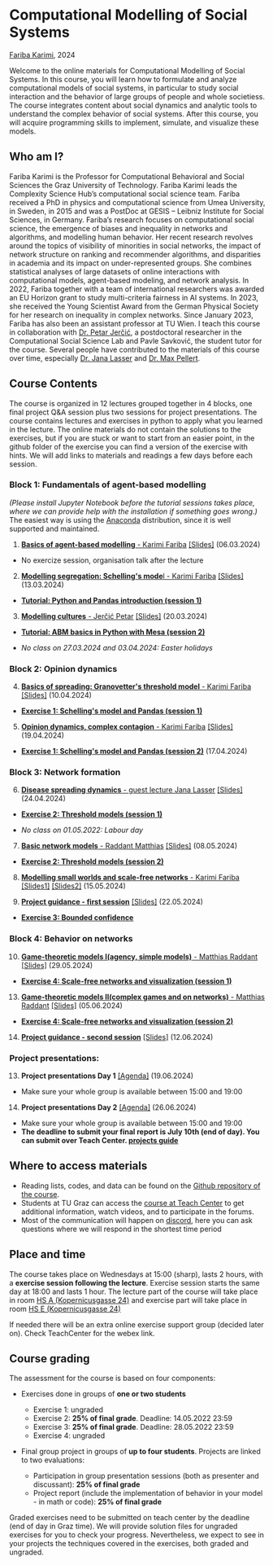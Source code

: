 # Computational Modelling of Social Systems
[Fariba Karimi](https://networkinequality.com/), 2024

Welcome to the online materials for Computational Modelling of Social Systems. In this course, you will learn how to formulate and analyze computational models of social systems, in particular to study social interaction and the behavior of large groups of people and whole societiess. The course integrates content about social dynamics and analytic tools to understand the complex behavior of social systems. After this course, you will acquire programming skills to implement, simulate, and visualize these models.

## Who am I?

Fariba Karimi is the Professor for Computational Behavioral and Social Sciences the Graz University of Technology. Fariba Karimi leads the Complexity Science Hub’s computational social science team. Fariba received a PhD in physics and computational science from Umea University, in Sweden, in 2015 and was a PostDoc at GESIS – Leibniz Institute for Social Sciences, in Germany. Fariba’s research focuses on computational social science, the emergence of biases and inequality in networks and algorithms, and modelling human behavior. Her recent research revolves around the topics of visibility of minorities in social networks, the impact of network structure on ranking and recommender algorithms, and disparities in academia and its impact on under-represented groups. She combines statistical analyses of large datasets of online interactions with computational models, agent-based modeling, and network analysis. In 2022, Fariba together with a team of international researchers was awarded an EU Horizon grant to study multi-criteria fairness in AI systems. In 2023, she received the Young Scientist Award from the German Physical Society for her research on inequality in complex networks. Since January 2023, Fariba has also been an assistant professor at TU Wien. I teach this course in collaboration with [Dr. Petar Jerčić](http://www.petarjercic.com/), a postdoctoral researcher in the Computational Social Science Lab and Pavle Savković, the student tutor for the course. Several people have contributed to the materials of this course over time, especially [Dr. Jana Lasser](https://janalasser.at/) and [Dr. Max Pellert](https://mpellert.at/).

## Course Contents
The course is organized in 12 lectures grouped together in 4 blocks, one final project Q&A session plus two sessions for project presentations. The course contains lectures and exercises in python to apply what you learned in the lecture. The online materials do not contain the solutions to the exercises, but if you are stuck or want to start from an easier point, in the github folder of the exercise you can find a version of the exercise with hints. We will add links to materials and readings a few days before each session.

### Block 1: Fundamentals of agent-based modelling

*(Please install Jupyter Notebook before the tutorial sessions takes place, where we can provide help with the installation if something goes wrong.)* The easiest way is using the [Anaconda](https://jupyter-notebook-beginner-guide.readthedocs.io/en/latest/install.html) distribution, since it is well supported and maintained.

1. [**Basics of agent-based modelling** - Karimi Fariba]() [[Slides]](https://github.com/pjercic/ComputationalModellingSocialSystems2024/blob/main/slides/ABM_basics_W1.pdf)  (06.03.2024)
- No exercize session, organisation talk after the lecture  

2. [**Modelling segregation: Schelling's mode**l - Karimi Fariba]() [[Slides]](https://github.com/pjercic/ComputationalModellingSocialSystems2024/blob/main/slides/Segregation_W2.pdf) (13.03.2024)
- [**Tutorial: Python and Pandas introduction (session 1)**](https://github.com/pjercic/ComputationalModellingSocialSystems2024/blob/main/Tutorial_files/Exercise_Tutorial.md)

3. [**Modelling cultures** - Jerčić Petar]() [[Slides]](https://pjercic.github.io/ComputationalModellingSocialSystems2024/slides/Culture_W3/Slides.html) (20.03.2024)
- [**Tutorial: ABM basics in Python with Mesa (session 2)**](https://github.com/pjercic/ComputationalModellingSocialSystems2024/blob/main/Tutorial_files/Exercise_Tutorial.md)

- *No class on 27.03.2024 and 03.04.2024: Easter holidays*

### Block 2: Opinion dynamics

4. [**Basics of spreading: Granovetter's threshold model** - Karimi Fariba]() [[Slides]](https://github.com/pjercic/ComputationalModellingSocialSystems2024/blob/main/slides/Spreading_W4.pdf)  (10.04.2024)
- [**Exercise 1: Schelling's model and Pandas (session 1)**](https://github.com/pjercic/ComputationalModellingSocialSystems2024/tree/main/Exercise_1)

5. [**Opinion dynamics, complex contagion** - Karimi Fariba]() [[Slides]](https://github.com/pjercic/ComputationalModellingSocialSystems2024/blob/main/slides/Spreading_W5.pdf)  (19.04.2024)
- [**Exercise 1: Schelling's model and Pandas (session 2)**](https://github.com/pjercic/ComputationalModellingSocialSystems2024/tree/main/Exercise_1) (17.04.2024)

### Block 3: Network formation

6. [**Disease spreading dynamics** - guest lecture Jana Lasser]() [[Slides]](https://janalasser.at/lectures/modelling_disease_spreading_dynamics/)  (24.04.2024) 
- [**Exercise 2: Threshold models (session 1)**](https://github.com/pjercic/ComputationalModellingSocialSystems2024/blob/main/Exercise_2/granovetter-example-handout.ipynb)

- *No class on 01.05.2022: Labour day*

7. [**Basic network models** - Raddant Matthias]() [[Slides]](https://pjercic.github.io/ComputationalModellingSocialSystems2024/slides/NetworkModels_W7/Slides.html)  (08.05.2024)
- [**Exercise 2: Threshold models (session 2)**](https://github.com/pjercic/ComputationalModellingSocialSystems2024/blob/main/Exercise_2/granovetter-example-handout.ipynb)

8. [**Modelling small worlds and scale-free networks** - Karimi Fariba]() [[Slides1]](https://github.com/pjercic/ComputationalModellingSocialSystems2024/blob/main/slides/SmallWorlds_W8.pdf) [[Slides2]](https://github.com/pjercic/ComputationalModellingSocialSystems2024/blob/main/slides/Scale-FreeNetworks_W8.pdf) (15.05.2024)  

9. [**Project guidance - first session**]() [[Slides]](https://github.com/pjercic/ComputationalModellingSocialSystems2024/blob/main/ProjectGuide/Slides.html)  (22.05.2024)
- [**Exercise 3: Bounded confidence**]() 

### Block 4: Behavior on networks

10. [**Game-theoretic models I(agency, simple models)** -  Matthias Raddant]() [[Slides]]()  (29.05.2024)
- [**Exercise 4: Scale-free networks and visualization (session 1)**]()

13. [**Game-theoretic models II(complex games and on networks)** - Matthias Raddant]()  [[Slides]]()  (05.06.2024)
- [**Exercise 4: Scale-free networks and visualization (session 2)**]()

14. [**Project guidance - second session**]() [[Slides]]()  (12.06.2024)

### Project presentations:

13. **Project presentations Day 1** [[Agenda]]() (19.06.2024)
- Make sure your whole group is available between 15:00 and 19:00

14. **Project presentations Day 2** [[Agenda]]() (26.06.2024)
- Make sure your whole group is available between 15:00 and 19:00
- **The deadline to submit your final report is July 10th (end of day). You can submit over Teach Center. [projects guide]()**

## Where to access materials

- Reading lists, codes, and data can be found on the [Github repository of the course](https://github.com/pjercic/ComputationalModellingSocialSystems2024).
- Students at TU Graz can access the [course at Teach Center](https://tc.tugraz.at/main/enrol/index.php?id=4384) to get additional information, watch videos, and to participate in the forums.
- Most of the communication will happen on [discord](https://discord.gg/9WhRWYQG), here you can ask questions where we will respond in the shortest time period


## Place and time

The course takes place on Wednesdays at 15:00 (sharp), lasts 2 hours, with a **exercise session following the lecture**. Exercise session starts the same day at 18:00 and lasts 1 hour. The lecture part of the course will take place in room [HS A (Kopernicusgasse 24)](https://online.tugraz.at/tug_online/ris.ris?corg=37&pQuellGeogrBTypNr=5&pZielGeogrBTypNr=5&pZielGeogrBerNr=350001&pRaumNr=4010&pActionFlag=A&pShowEinzelraum=J) and exercise part will take place in room [HS E (Kopernicusgasse 24)](https://online.tugraz.at/tug_online/ris.ris?corg=37&pQuellGeogrBTypNr=5&pZielGeogrBTypNr=5&pZielGeogrBerNr=350001&pRaumNr=3998&pActionFlag=A&pShowEinzelraum=J)

If needed there will be an extra online exercise support group (decided later on). Check TeachCenter for the webex link.



## Course grading

The assessment for the course is based on four components:

- Exercises done in groups of **one or two students**
  - Exercise 1: ungraded
  - Exercise 2: **25% of final grade**. Deadline: 14.05.2022 23:59
  - Exercise 3: **25% of final grade**. Deadline: 28.05.2022 23:59
  - Exercise 4: ungraded
  
- Final group project in groups of **up to four students**. Projects are linked to two evaluations:
  - Participation in group presentation sessions (both as presenter and discussant): **25% of final grade**
  - Project report (include the implementation of behavior in your model - in math or code): **25% of final grade**


Graded exercises need to be submitted on teach center by the deadline (end of day in Graz time). We will provide solution files for ungraded exercises for you to check your progress. Nevertheless, we expect to see in your projects the techniques covered in the exercises, both graded and ungraded.
